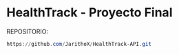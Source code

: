 # HealthTrack - Proyecto Final

REPOSITORIO:
```powershell
https://github.com/JarithoX/HealthTrack-API.git
```
